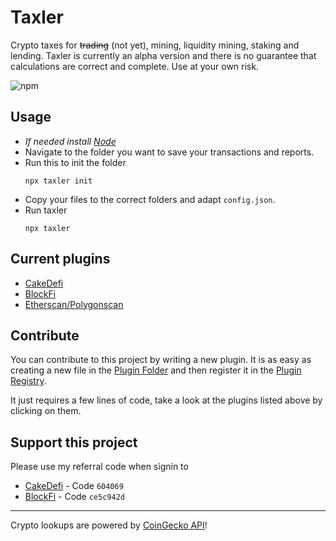 # Taxler
Crypto taxes for 	~~trading~~ (not yet), mining, liquidity mining, staking and lending. Taxler is currently an alpha version and there is no guarantee that calculations are correct and complete. Use at your own risk.

![npm](https://img.shields.io/npm/v/taxler)

## Usage

- _If needed install [Node](https://nodejs.org/en/)_
- Navigate to the folder you want to save your transactions and reports.
- Run this to init the folder
  ```node
  npx taxler init
  ```
- Copy your files to the correct folders and adapt `config.json`.
- Run taxler
  ```node
  npx taxler
  ```

## Current plugins

- [CakeDefi](./src/plugins/cakedefi.ts)
- [BlockFi](./src/plugins/blockfi.ts)
- [Etherscan/Polygonscan](./src/plugins/etherscan.ts)

## Contribute

You can contribute to this project by writing a new plugin.
It is as easy as creating a new file in the [Plugin Folder](./src/plugins) and then register it in the [Plugin Registry](./src/plugins/plugin-registry.ts).

It just requires a few lines of code, take a look at the plugins listed above by clicking on them.

## Support this project

Please use my referral code when signin to
- [CakeDefi](https://app.cakedefi.com/?ref=604069) - Code `604069`
- [BlockFi](https://blockfi.com/?ref=ce5c942d) - Code `ce5c942d`


---
Crypto lookups are powered by [CoinGecko API](https://www.coingecko.com/en/api)!